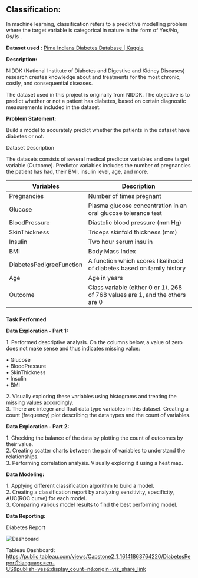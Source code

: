 ## **Classification:**

In machine learning, classification refers to a predictive modelling problem
where the target variable is categorical in nature in the form of Yes/No, 0s/1s
.

**Dataset used :** [Pima Indians Diabetes Database \|
Kaggle](https://www.kaggle.com/uciml/pima-indians-diabetes-database)

**Description:**

NIDDK (National Institute of Diabetes and Digestive and Kidney Diseases)
research creates knowledge about and treatments for the most chronic, costly,
and consequential diseases.

The dataset used in this project is originally from NIDDK. The objective is to
predict whether or not a patient has diabetes, based on certain diagnostic
measurements included in the dataset.

**Problem Statement:**

Build a model to accurately predict whether the patients in the dataset have
diabetes or not.

Dataset Description

The datasets consists of several medical predictor variables and one target
variable (Outcome). Predictor variables includes the number of pregnancies the
patient has had, their BMI, insulin level, age, and more.

| **Variables**            | **Description**                                                               |
|--------------------------|-------------------------------------------------------------------------------|
| Pregnancies              | Number of times pregnant                                                      |
| Glucose                  | Plasma glucose concentration in an oral glucose tolerance test                |
| BloodPressure            | Diastolic blood pressure (mm Hg)                                              |
| SkinThickness            | Triceps skinfold thickness (mm)                                               |
| Insulin                  | Two hour serum insulin                                                        |
| BMI                      | Body Mass Index                                                               |
| DiabetesPedigreeFunction | A function which scores likelihood of diabetes based on family history        |
| Age                      | Age in years                                                                  |
| Outcome                  | Class variable (either 0 or 1). 268 of 768 values are 1, and the others are 0 |

###
**Task Performed**

**Data Exploration - Part 1:**

1\. Performed descriptive analysis. On the columns below, a value of zero does not make sense and thus indicates missing value:  

  • Glucose  
  • BloodPressure  
  • SkinThickness  
  • Insulin  
  • BMI  

2\. Visually exploring these variables using histograms and treating the missing values accordingly.  
3\. There are integer and float data type variables in this dataset. Creating a count (frequency) plot describing the data types and the count of variables.

**Data Exploration - Part 2:**

1\. Checking the balance of the data by plotting the count of outcomes by their value.  
2\. Creating scatter charts between the pair of variables to understand the relationships.  
3\. Performing correlation analysis. Visually exploring it using a heat map.

**Data Modeling:**

1\. Applying different classification algorithm to build a model.  
2\. Creating a classification report by analyzing sensitivity, specificity, AUC(ROC curve) for each model.  
3\. Comparing various model results to find the best performing model.

**Data Reporting:**

Diabetes Report

![Dashboard](https://user-images.githubusercontent.com/69600920/216275096-4ea9a3fd-acd5-41fe-9993-6eed31a85f0d.png)

Tableau Dashboard: https://public.tableau.com/views/Capstone2_1_16141863764220/DiabetesReport?:language=en-US&publish=yes&:display_count=n&:origin=viz_share_link
